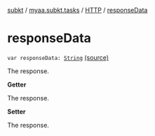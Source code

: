 [subkt](../../index.md) / [myaa.subkt.tasks](../index.md) / [HTTP](index.md) / [responseData](./response-data.md)

# responseData

`var responseData: `[`String`](https://kotlinlang.org/api/latest/jvm/stdlib/kotlin/-string/index.html) [(source)](https://github.com/Myaamori/SubKt/blob/0.1.13/src/main/kotlin/myaa/subkt/tasks/tasks.kt#L1463)

The response.

**Getter**

The response.

**Setter**

The response.

